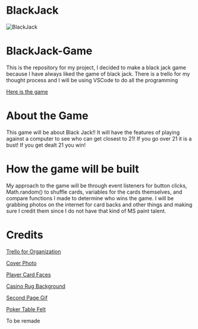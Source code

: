 # BlackJack

![BlackJack](https://www.shutterstock.com/image-illustration/casino-cards-poker-blackjack-baccarat-260nw-2049483164.jpg)

# BlackJack-Game

This is the repository for my project, I decided to make a black jack game because I have always liked the game of black jack. There is a trello for my thought process and I will be using VSCode to do all the programming

[Here is the game](https://black-jackgame.surge.sh/)

# About the Game

This game will be about Black Jack!! It will have the features of playing against a computer to see who can get closest to 21! If you go over 21 it is a bust! If you get dealt 21 you win!

# How the game will be built

My approach to the game will be through event listeners for button clicks, Math.random() to shuffle cards, variables for the cards themselves, and compare functions I made to determine who wins the game. I will be grabbing photos on the internet for card backs and other things and making sure I credit them since I do not have that kind of MS paint talent.

# Credits

[Trello for Organization](https://trello.com/b/ezm2FyEO/unit-1-projectblackjack)

[Cover Photo](https://www.shutterstock.com/image-illustration/casino-cards-poker-blackjack-baccarat-260nw-2049483164.jpg)

[Player Card Faces](<https://www.dcode.fr/playing-cards#:~:text=A%20deck%20of%20cards%20is,%2C%20King%20(K).&text=Cards%20that%20do%20not%20have,face%20cards%20or%20court%20cards.>)

[Casino Rug Background](https://3.bp.blogspot.com/-ssoN1svjRQQ/UJQ-_pf3p2I/AAAAAAAADxA/b8o7N32w_7k/s1600/Seamless+hotel+casino+carpet+texture.jpg)

[Second Page Gif](https://media.tenor.com/Bnklcztbb9QAAAAC/spider-man-mr-stark.gif)

[Poker Table Felt](https://media.istockphoto.com/id/1218354234/vector/poker-table-background-in-green-color.jpg?s=612x612&w=0&k=20&c=h5ub96YRuOOMbLeBMPgQ4tnvgg7HFrJDo96jXQBoVtQ=)

To be remade
